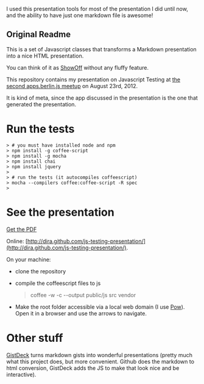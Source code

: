 I used this presentation tools for most of the presentation I did until now, and the ability to have just one markdown file is awesome!

## Original Readme

This is a set of Javascript classes that transforms a Markdown presentation into a nice HTML presentation.

You can think of it as [ShowOff](https://github.com/schacon/showoff) without any fluffy feature.

This repository contains my presentation on Javascript Testing at [the second apps.berlin.js meetup](http://berlinjs.org/apps) on August 23rd, 2012.

It is kind of meta, since the app discussed in the presentation is the one that generated the presentation.

# Run the tests

    > # you must have installed node and npm
    > npm install -g coffee-script
    > npm install -g mocha
    > npm install chai
    > npm install jquery
    >
    > # run the tests (it autocompiles coffeescript)
    > mocha --compilers coffee:coffee-script -R spec
    >

# See the presentation

[Get the PDF](https://raw.github.com/dira/js-testing-presentation/master/public/js_testing.pdf)

Online: [http://dira.github.com/js-testing-presentation/](http://dira.github.com/js-testing-presentation/).

On your machine:

* clone the repository
* compile the coffeescript files to js

    > coffee -w -c --output public/js src vendor
* Make the root folder accessible via a local web domain (I use [Pow](pow.cx)). Open it in a browser and use the arrows to navigate.


# Other stuff

[GistDeck](https://gistdeck.herokuapp.com/) turns markdown gists into wonderful presentations (pretty much what this project does, but more convenient. Github does the markdown to html conversion, GistDeck adds the JS to make that look nice and be interactive).
